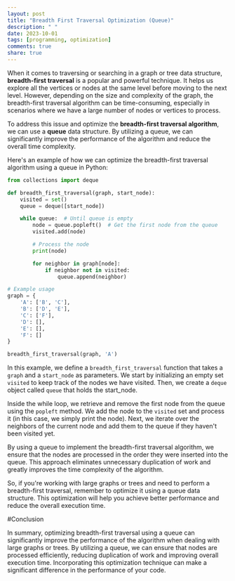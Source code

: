 ```yaml
---
layout: post
title: "Breadth First Traversal Optimization (Queue)"
description: " "
date: 2023-10-01
tags: [programming, optimization]
comments: true
share: true
---
```


When it comes to traversing or searching in a graph or tree data structure, **breadth-first traversal** is a popular and powerful technique. It helps us explore all the vertices or nodes at the same level before moving to the next level. However, depending on the size and complexity of the graph, the breadth-first traversal algorithm can be time-consuming, especially in scenarios where we have a large number of nodes or vertices to process.

To address this issue and optimize the **breadth-first traversal algorithm**, we can use a **queue** data structure. By utilizing a queue, we can significantly improve the performance of the algorithm and reduce the overall time complexity.

Here's an example of how we can optimize the breadth-first traversal algorithm using a queue in Python:

```python
from collections import deque

def breadth_first_traversal(graph, start_node):
    visited = set()
    queue = deque([start_node])

    while queue:  # Until queue is empty
        node = queue.popleft()  # Get the first node from the queue
        visited.add(node)

        # Process the node
        print(node)

        for neighbor in graph[node]:
            if neighbor not in visited:
                queue.append(neighbor)

# Example usage
graph = {
    'A': ['B', 'C'],
    'B': ['D', 'E'],
    'C': ['F'],
    'D': [],
    'E': [],
    'F': []
}

breadth_first_traversal(graph, 'A')
```

In this example, we define a `breadth_first_traversal` function that takes a `graph` and a `start_node` as parameters. We start by initializing an empty set `visited` to keep track of the nodes we have visited. Then, we create a `deque` object called `queue` that holds the start_node.

Inside the while loop, we retrieve and remove the first node from the queue using the `popleft` method. We add the node to the `visited` set and process it (in this case, we simply print the node). Next, we iterate over the neighbors of the current node and add them to the queue if they haven't been visited yet.

By using a queue to implement the breadth-first traversal algorithm, we ensure that the nodes are processed in the order they were inserted into the queue. This approach eliminates unnecessary duplication of work and greatly improves the time complexity of the algorithm.

So, if you're working with large graphs or trees and need to perform a breadth-first traversal, remember to optimize it using a queue data structure. This optimization will help you achieve better performance and reduce the overall execution time.

#Conclusion

In summary, optimizing breadth-first traversal using a queue can significantly improve the performance of the algorithm when dealing with large graphs or trees. By utilizing a queue, we can ensure that nodes are processed efficiently, reducing duplication of work and improving overall execution time. Incorporating this optimization technique can make a significant difference in the performance of your code.